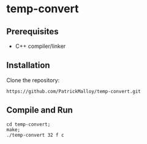 # temp-convert

## Prerequisites
- C++ compiler/linker

## Installation
Clone the repository:
```
https://github.com/PatrickMalloy/temp-convert.git
```

## Compile and Run
```
cd temp-convert;
make;
./temp-convert 32 f c
```

